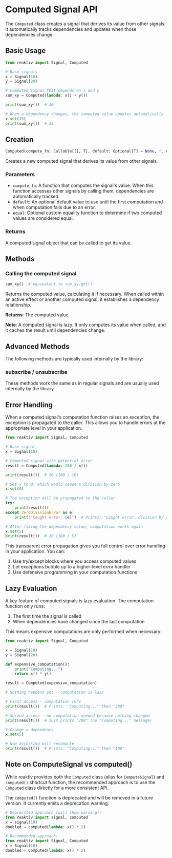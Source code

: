 # Computed Signal API

The `Computed` class creates a signal that derives its value from other signals. It automatically tracks dependencies and updates when those dependencies change.

## Basic Usage

```python
from reaktiv import Signal, Computed

# Base signals
x = Signal(10)
y = Signal(20)

# Computed signal that depends on x and y
sum_xy = Computed(lambda: x() + y())

print(sum_xy())  # 30

# When a dependency changes, the computed value updates automatically
x.set(15)
print(sum_xy())  # 35
```

## Creation

```python
Computed(compute_fn: Callable[[], T], default: Optional[T] = None, *, equal: Optional[Callable[[T, T], bool]] = None) -> ComputedSignal[T]
```

Creates a new computed signal that derives its value from other signals.

### Parameters

- `compute_fn`: A function that computes the signal's value. When this function accesses other signals by calling them, dependencies are automatically tracked.
- `default`: An optional default value to use until the first computation and when computation fails due to an error.
- `equal`: Optional custom equality function to determine if two computed values are considered equal.

### Returns

A computed signal object that can be called to get its value.

## Methods

### Calling the computed signal

```python
sum_xy()  # equivalent to sum_xy.get()
```

Returns the computed value, calculating it if necessary. When called within an active effect or another computed signal, it establishes a dependency relationship.

**Returns**: The computed value.

**Note**: A computed signal is lazy. It only computes its value when called, and it caches the result until dependencies change.

## Advanced Methods

The following methods are typically used internally by the library:

### subscribe / unsubscribe

These methods work the same as in regular signals and are usually used internally by the library.

## Error Handling

When a computed signal's computation function raises an exception, the exception is propagated to the caller. This allows you to handle errors at the appropriate level in your application.

```python
from reaktiv import Signal, Computed

# Base signal
x = Signal(10)

# Computed signal with potential error
result = Computed(lambda: 100 / x())

print(result())  # 10 (100 / 10)

# Set x to 0, which would cause a division by zero
x.set(0)

# The exception will be propagated to the caller
try:
    print(result())
except ZeroDivisionError as e:
    print(f"Caught error: {e}")  # Prints: "Caught error: division by zero"

# After fixing the dependency value, computation works again
x.set(5)
print(result())  # 20 (100 / 5)
```

This transparent error propagation gives you full control over error handling in your application. You can:

1. Use try/except blocks where you access computed values
2. Let exceptions bubble up to a higher-level error handler
3. Use defensive programming in your computation functions

## Lazy Evaluation

A key feature of computed signals is lazy evaluation. The computation function only runs:

1. The first time the signal is called
2. When dependencies have changed since the last computation

This means expensive computations are only performed when necessary:

```python
from reaktiv import Signal, Computed

x = Signal(10)
y = Signal(20)

def expensive_computation():
    print("Computing...")
    return x() * y()

result = Computed(expensive_computation)

# Nothing happens yet - computation is lazy

# First access - computation runs
print(result())  # Prints: "Computing..." then "200"

# Second access - no computation needed because nothing changed
print(result())  # Just prints "200" (no "Computing..." message)

# Change a dependency
x.set(5)

# Now accessing will recompute
print(result())  # Prints: "Computing..." then "100"
```

## Note on ComputeSignal vs computed()

While reaktiv provides both the `Computed` class (alias for `ComputeSignal`) and `computed()` shortcut function, the recommended approach is to use the `Computed` class directly for a more consistent API.

The `computed()` function is deprecated and will be removed in a future version. It currently emits a deprecation warning:

```python
# Deprecated approach (will show warning):
from reaktiv import signal, computed
x = signal(10)
doubled = computed(lambda: x() * 2)

# Recommended approach:
from reaktiv import Signal, Computed
x = Signal(10)
doubled = Computed(lambda: x() * 2)
```
